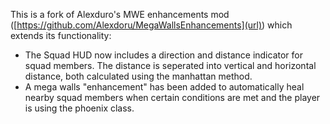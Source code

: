 This is a fork of Alexduro's MWE enhancements mod ([https://github.com/Alexdoru/MegaWallsEnhancements](url)) which extends its functionality:
* The Squad HUD now includes a direction and distance indicator for squad members. The distance is seperated into vertical and horizontal distance, both calculated using the manhattan method.
* A mega walls "enhancement" has been added to automatically heal nearby squad members when certain conditions are met and the player is using the phoenix class.
